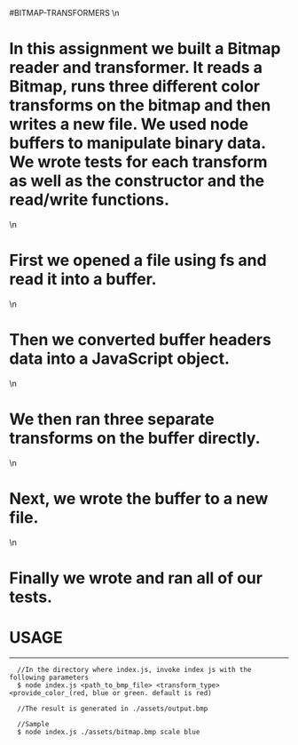 #BITMAP-TRANSFORMERS
\n
# In this assignment we built a Bitmap reader and transformer. It reads a Bitmap, runs three different color transforms on the bitmap and then writes a new file. We used node buffers to manipulate binary data. We wrote tests for each transform as well as the constructor and the read/write functions.
\n
# First we opened a file using fs and read it into a buffer.
\n
# Then we converted buffer headers data into a JavaScript object.
\n
# We then ran three separate transforms on the buffer directly.
\n  
# Next, we wrote the buffer to a new file.
\n
# Finally we wrote and ran all of our tests. 


# **USAGE** 
---
```
  //In the directory where index.js, invoke index js with the following parameters
  $ node index.js <path_to_bmp_file> <transform_type> <provide_color_(red, blue or green. default is red)

  //The result is generated in ./assets/output.bmp

  //Sample
  $ node index.js ./assets/bitmap.bmp scale blue


```